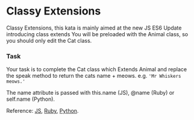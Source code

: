 <h1>Classy Extensions</h1>
Classy Extensions, this kata is mainly aimed at the new JS ES6 Update introducing class extends You will be preloaded with the Animal class, so you should only edit the Cat class.

<h3>Task</h3>
Your task is to complete the Cat class which Extends Animal and replace the speak method to return the cats name + meows.
e.g. <code>'Mr Whiskers meows.'</code>

The name attribute is passed with this.name (JS), @name (Ruby) or self.name (Python).

Reference: [JS](https://developer.mozilla.org/en-US/docs/Web/JavaScript/Reference/Classes), [Ruby](http://rubylearning.com/satishtalim/ruby_inheritance.html), [Python](https://docs.python.org/2/tutorial/classes.html#inheritance).
